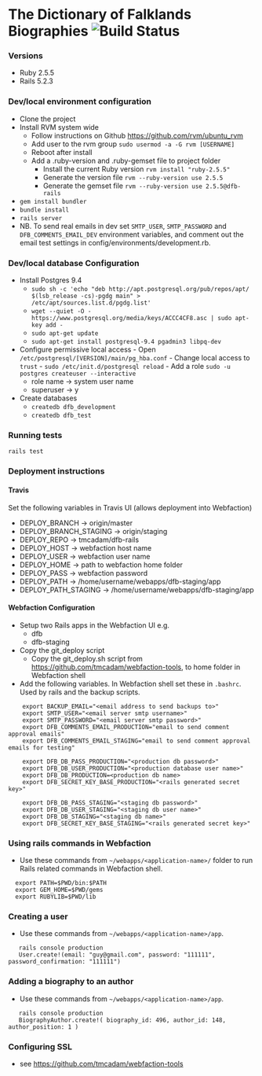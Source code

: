 # The Dictionary of Falklands Biographies ![Build Status](https://travis-ci.org/tmcadam/dfb-rails.svg?branch=master "Build Status")

### Versions
  - Ruby 2.5.5
  - Rails 5.2.3

### Dev/local environment configuration
  - Clone the project
  - Install RVM system wide
    - Follow instructions on Github https://github.com/rvm/ubuntu_rvm
    - Add user to the rvm group `sudo usermod -a -G rvm [USERNAME]`
    - Reboot after install
    - Add a .ruby-version and .ruby-gemset file to project folder
      - Install the current Ruby version `rvm install "ruby-2.5.5"`
      - Generate the version file `rvm --ruby-version use 2.5.5`
      - Generate the gemset file `rvm --ruby-version use 2.5.5@dfb-rails`
  - `gem install bundler`
  - `bundle install`
  - `rails server`
  - NB. To send real emails in dev set `SMTP_USER`, `SMTP_PASSWORD` and `DFB_COMMENTS_EMAIL_DEV` environment variables, and comment out the email test settings in config/environments/development.rb.

### Dev/local database Configuration
  - Install Postgres 9.4
    -  `sudo sh -c 'echo "deb http://apt.postgresql.org/pub/repos/apt/ $(lsb_release -cs)-pgdg main" > /etc/apt/sources.list.d/pgdg.list'`
    - `wget --quiet -O - https://www.postgresql.org/media/keys/ACCC4CF8.asc | sudo apt-key add -`
    - `sudo apt-get update`
    - `sudo apt-get install postgresql-9.4 pgadmin3 libpq-dev`
  -  Configure permissive local access
    - Open  `/etc/postgresql/[VERSION]/main/pg_hba.conf`
    - Change local access to `trust`
    - `sudo /etc/init.d/postgresql reload`
    - Add a role `sudo -u postgres createuser --interactive`
      - role name -> system user name
      - superuser -> y
  - Create databases
    - `createdb dfb_development`
    - `createdb dfb_test`

### Running tests
`rails test`

### Deployment instructions

#### Travis
Set the following variables in Travis UI (allows deployment into Webfaction)

 - DEPLOY_BRANCH -> origin/master
 - DEPLOY_BRANCH_STAGING -> origin/staging
 - DEPLOY_REPO -> tmcadam/dfb-rails
 - DEPLOY_HOST -> webfaction host name
 - DEPLOY_USER -> webfaction user name
 - DEPLOY_HOME -> path to webfaction home folder
 - DEPLOY_PASS -> webfaction password
 - DEPLOY_PATH -> /home/username/webapps/dfb-staging/app
 - DEPLOY_PATH_STAGING -> /home/username/webapps/dfb-staging/app

#### Webfaction Configuration

- Setup two Rails apps in the Webfaction UI e.g.
  - dfb
  - dfb-staging
- Copy the git_deploy script
  - Copy the git_deploy.sh script from https://github.com/tmcadam/webfaction-tools, to home folder in Webfaction shell
- Add the following variables. In Webfaction shell set these in `.bashrc`. Used by rails and the backup scripts.
```shell
    export BACKUP_EMAIL="<email address to send backups to>"
    export SMTP_USER="<email server smtp username>"
    export SMTP_PASSWORD="<email server smtp password>"
    export DFB_COMMENTS_EMAIL_PRODUCTION="email to send comment approval emails"
    export DFB_COMMENTS_EMAIL_STAGING="email to send comment approval emails for testing"

    export DFB_DB_PASS_PRODUCTION="<production db password>"
    export DFB_DB_USER_PRODUCTION="<production database user name>"
    export DFB_DB_PRODUCTION=<production db name>
    export DFB_SECRET_KEY_BASE_PRODUCTION="<rails generated secret key>"

    export DFB_DB_PASS_STAGING="<staging db password>"
    export DFB_DB_USER_STAGING="<staging db user name>"
    export DFB_DB_STAGING="<staging db name>"
    export DFB_SECRET_KEY_BASE_STAGING="<rails generated secret key>"
```

### Using rails commands in Webfaction
  - Use these commands from `~/webapps/<application-name>/` folder to run Rails related commands in Webfaction shell.
  ```shell
    export PATH=$PWD/bin:$PATH
    export GEM_HOME=$PWD/gems
    export RUBYLIB=$PWD/lib
  ```

### Creating a user
  - Use these commands from `~/webapps/<application-name>/app`.
  ```shell
     rails console production
     User.create!(email: "guy@gmail.com", password: "111111", password_confirmation: "111111")
  ```

### Adding a biography to an author
  - Use these commands from `~/webapps/<application-name>/app`.
  ```shell
     rails console production
     BiographyAuthor.create!( biography_id: 496, author_id: 148, author_position: 1 )
  ```

### Configuring SSL
  - see https://github.com/tmcadam/webfaction-tools
